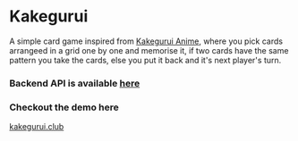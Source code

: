 # Kakegurui
A simple card game inspired from [Kakegurui Anime](https://www.youtube.com/watch?v=cTlHQiRNVl0), where you pick cards arrangeed in a grid one by one and memorise it, if two cards have the same pattern you take the cards, else you put it back and it's next player's turn. 

### Backend API is available [here](https://github.com/akay25/kakegurui-api)

### Checkout the demo here
[kakegurui.club](https://kakegurui.club/)
